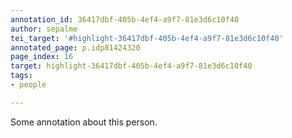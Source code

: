 ```yaml
---
annotation_id: 36417dbf-405b-4ef4-a9f7-81e3d6c10f40
author: sepalme
tei_target: '#highlight-36417dbf-405b-4ef4-a9f7-81e3d6c10f40'
annotated_page: p.idp81424320
page_index: 16
target: highlight-36417dbf-405b-4ef4-a9f7-81e3d6c10f40
tags:
- people

---
```

Some annotation about this person.